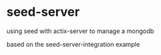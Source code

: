 # seed-server
using seed with actix-server to manage a mongodb

based on the seed-server-integration example
